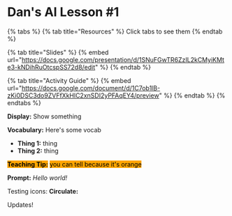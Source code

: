 # Dan's AI Lesson #1

{% tabs %}
{% tab title="Resources" %}
Click tabs to see them
{% endtab %}

{% tab title="Slides" %}
{% embed url="https://docs.google.com/presentation/d/1SNuFGwTR6ZzIL2kCMyiKMte3-kNDihRuOtcspSS72d8/edit" %}
{% endtab %}

{% tab title="Activity Guide" %}
{% embed url="https://docs.google.com/document/d/1C7ob1lB-zKi0DSC3do9ZVFfXkHlC2xnSDI2yPFAqEY4/preview" %}
{% endtab %}
{% endtabs %}

**Display:** Show something

**Vocabulary:** Here's some vocab

* **Thing 1:** thing
* **Thing 2:** thing

<mark style="background-color:orange;">**Teaching Tip:**</mark> <mark style="background-color:orange;"></mark><mark style="background-color:orange;">you can tell because it's orange</mark>

**Prompt:** _Hello world!_

Testing icons: **Circulate:**

Updates!

